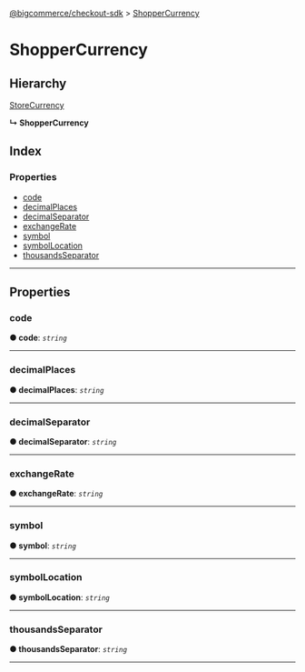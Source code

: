 [@bigcommerce/checkout-sdk](../README.md) > [ShopperCurrency](../interfaces/shoppercurrency.md)

# ShopperCurrency

## Hierarchy

 [StoreCurrency](storecurrency.md)

**↳ ShopperCurrency**

## Index

### Properties

* [code](shoppercurrency.md#code)
* [decimalPlaces](shoppercurrency.md#decimalplaces)
* [decimalSeparator](shoppercurrency.md#decimalseparator)
* [exchangeRate](shoppercurrency.md#exchangerate)
* [symbol](shoppercurrency.md#symbol)
* [symbolLocation](shoppercurrency.md#symbollocation)
* [thousandsSeparator](shoppercurrency.md#thousandsseparator)

---

## Properties

<a id="code"></a>

###  code

**● code**: *`string`*

___
<a id="decimalplaces"></a>

###  decimalPlaces

**● decimalPlaces**: *`string`*

___
<a id="decimalseparator"></a>

###  decimalSeparator

**● decimalSeparator**: *`string`*

___
<a id="exchangerate"></a>

###  exchangeRate

**● exchangeRate**: *`string`*

___
<a id="symbol"></a>

###  symbol

**● symbol**: *`string`*

___
<a id="symbollocation"></a>

###  symbolLocation

**● symbolLocation**: *`string`*

___
<a id="thousandsseparator"></a>

###  thousandsSeparator

**● thousandsSeparator**: *`string`*

___

